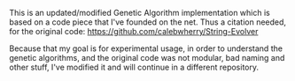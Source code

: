 This is an updated/modified Genetic Algorithm implementation which is based on a code piece that 
I've founded on the net. Thus a citation needed, for the original code: https://github.com/calebwherry/String-Evolver

Because that my goal is for experimental usage, in order to understand the genetic algorithms, and 
the original code was not modular, bad naming and other stuff, I've modified it and will continue in 
a different repository.